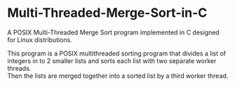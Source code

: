 # Multi-Threaded-Merge-Sort-in-C
A POSIX Multi-Threaded Merge Sort program implemented in C designed for Linux distributions.

This program is a POSIX multithreaded sorting program that divides a list of integers in to 2 smaller lists and sorts each list with two separate worker threads.  
Then the lists are merged together into a sorted list by a third worker thread.
